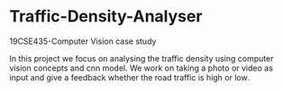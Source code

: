 # Traffic-Density-Analyser
19CSE435-Computer Vision case study

In this project we focus on analysing the traffic density using computer vision concepts and cnn model. We work on taking a photo or video as input and give a feedback whether the road traffic is high or low.

